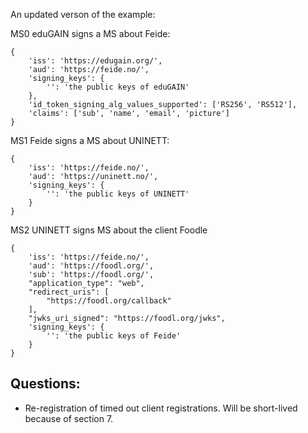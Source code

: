 
An updated verson of the example:

MS0 eduGAIN signs a MS about Feide:

```
{
    'iss': 'https://edugain.org/',
    'aud': 'https://feide.no/',
    'signing_keys': {
        '': 'the public keys of eduGAIN'
    },
    'id_token_signing_alg_values_supported': ['RS256', 'RS512'],
    'claims': ['sub', 'name', 'email', 'picture']
}
```

MS1 Feide signs a MS about UNINETT:

```
{
    'iss': 'https://feide.no/',
    'aud': 'https://uninett.no/',
    'signing_keys': {
        '': 'the public keys of UNINETT'
    }
}
```

MS2 UNINETT signs MS about the client Foodle

```
{
    'iss': 'https://feide.no/',
    'aud': 'https://foodl.org/',
    'sub': 'https://foodl.org/',
    "application_type": "web",
    "redirect_uris": [
        "https://foodl.org/callback"
    ],
    "jwks_uri_signed": "https://foodl.org/jwks",
    'signing_keys': {
        '': 'the public keys of Feide'
    }
}
```


## Questions:

* Re-registration of timed out client registrations. Will be short-lived because of section 7.
